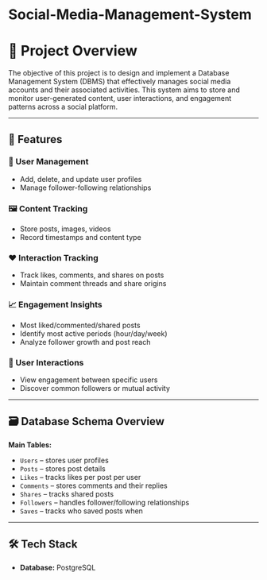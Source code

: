 # Social-Media-Management-System
# 📝 Project Overview

The objective of this project is to design and implement a Database Management System (DBMS) that effectively manages social media accounts and their associated activities. This system aims to store and monitor user-generated content, user interactions, and engagement patterns across a social platform.

---

## 🎯 Features

### 🔐 User Management
- Add, delete, and update user profiles  
- Manage follower-following relationships

### 🖼️ Content Tracking
- Store posts, images, videos  
- Record timestamps and content type

### ❤️ Interaction Tracking
- Track likes, comments, and shares on posts  
- Maintain comment threads and share origins

### 📈 Engagement Insights
- Most liked/commented/shared posts  
- Identify most active periods (hour/day/week)  
- Analyze follower growth and post reach

### 🔄 User Interactions
- View engagement between specific users  
- Discover common followers or mutual activity

---

## 🗃️ Database Schema Overview

**Main Tables:**
- `Users` – stores user profiles  
- `Posts` – stores post details  
- `Likes` – tracks likes per post per user  
- `Comments` – stores comments and their replies  
- `Shares` – tracks shared posts  
- `Followers` – handles follower/following relationships  
- `Saves` – tracks who saved posts when

---

## 🛠️ Tech Stack

- **Database:** PostgreSQL
